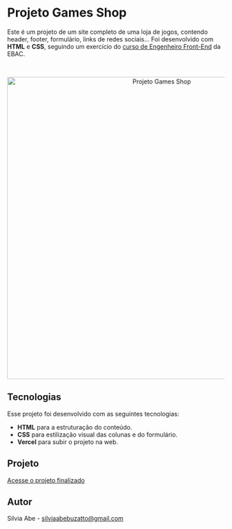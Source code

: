 # Projeto Games Shop

  Este é um projeto de um site completo de uma loja de jogos, contendo header, footer, formulário, links de redes sociais... 
  Foi desenvolvido com <b>HTML</b> e <b>CSS</b>, seguindo um exercício do [curso de Engenheiro Front-End](https://ebaconline.com.br/front-end-profession) da EBAC.

<br>

<p align="center">
  <img alt="Projeto Games Shop" src="https://github.com/user-attachments/assets/96bea319-1162-4776-84ba-37f3a9716f9b" width="700">
</p>

## Tecnologias

Esse projeto foi desenvolvido com as seguintes tecnologias:

- <b>HTML</b> para a estruturação do conteúdo.
- <b>CSS</b> para estilização visual das colunas e do formulário.
- <b>Vercel</b> para subir o projeto na web.

## Projeto

[Acesse o projeto finalizado](https://site-gamesshop-tau-six.vercel.app/)

## Autor

Silvia Abe - silviaabebuzatto@gmail.com
